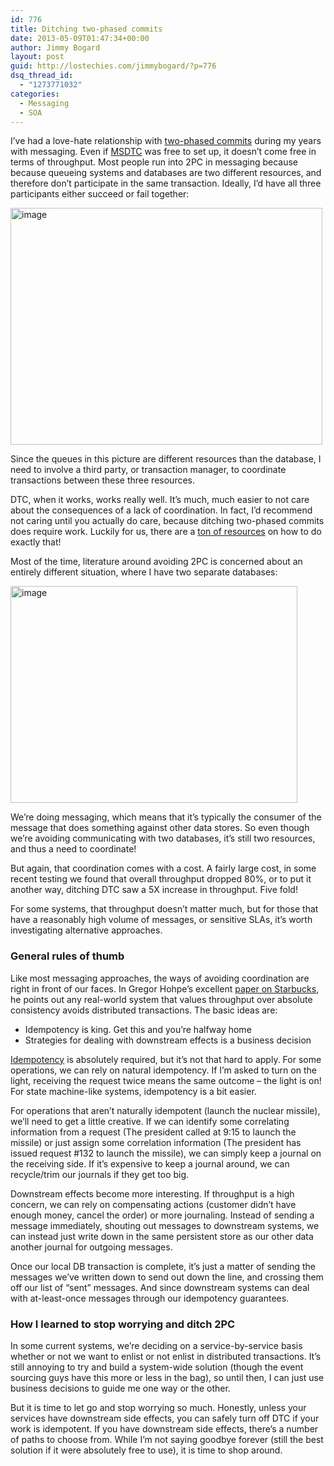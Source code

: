```yaml
---
id: 776
title: Ditching two-phased commits
date: 2013-05-09T01:47:34+00:00
author: Jimmy Bogard
layout: post
guid: http://lostechies.com/jimmybogard/?p=776
dsq_thread_id:
  - "1273771032"
categories:
  - Messaging
  - SOA
---
```

I’ve had a love-hate relationship with [two-phased commits](https://en.wikipedia.org/wiki/Two-phase_commit_protocol) during my years with messaging. Even if [MSDTC](http://en.wikipedia.org/wiki/Microsoft_Distributed_Transaction_Coordinator) was free to set up, it doesn’t come free in terms of throughput. Most people run into 2PC in messaging because because queueing systems and databases are two different resources, and therefore don’t participate in the same transaction. Ideally, I’d have all three participants either succeed or fail together:

[<img title="image" style="border-top: 0px; border-right: 0px; background-image: none; border-bottom: 0px; padding-top: 0px; padding-left: 0px; border-left: 0px; display: inline; padding-right: 0px" border="0" alt="image" src="http://lostechies.com/jimmybogard/files/2013/05/image_thumb1.png" width="499" height="379" />](http://lostechies.com/jimmybogard/files/2013/05/image1.png)

Since the queues in this picture are different resources than the database, I need to involve a third party, or transaction manager, to coordinate transactions between these three resources.

DTC, when it works, works really well. It’s much, much easier to not care about the consequences of a lack of coordination. In fact, I’d recommend not caring until you actually do care, because ditching two-phased commits does require work. Luckily for us, there are a [ton of resources](http://dancres.org/reading_list.html) on how to do exactly that!

Most of the time, literature around avoiding 2PC is concerned about an entirely different situation, where I have two separate databases:

[<img title="image" style="border-top: 0px; border-right: 0px; background-image: none; border-bottom: 0px; padding-top: 0px; padding-left: 0px; border-left: 0px; display: inline; padding-right: 0px" border="0" alt="image" src="http://lostechies.com/jimmybogard/files/2013/05/image_thumb2.png" width="459" height="347" />](http://lostechies.com/jimmybogard/files/2013/05/image2.png)

We’re doing messaging, which means that it’s typically the consumer of the message that does something against other data stores. So even though we’re avoiding communicating with two databases, it’s still two resources, and thus a need to coordinate!

But again, that coordination comes with a cost. A fairly large cost, in some recent testing we found that overall throughput dropped 80%, or to put it another way, ditching DTC saw a 5X increase in throughput. Five fold!

For some systems, that throughput doesn’t matter much, but for those that have a reasonably high volume of messages, or sensitive SLAs, it’s worth investigating alternative approaches.

### General rules of thumb

Like most messaging approaches, the ways of avoiding coordination are right in front of our faces. In Gregor Hohpe’s excellent [paper on Starbucks](http://www.enterpriseintegrationpatterns.com/docs/IEEE_Software_Design_2PC.pdf), he points out any real-world system that values throughput over absolute consistency avoids distributed transactions. The basic ideas are:

  * Idempotency is king. Get this and you’re halfway home
  * Strategies for dealing with downstream effects is a business decision

[Idempotency](http://en.wikipedia.org/wiki/Idempotence) is absolutely required, but it’s not that hard to apply. For some operations, we can rely on natural idempotency. If I’m asked to turn on the light, receiving the request twice means the same outcome – the light is on! For state machine-like systems, idempotency is a bit easier.

For operations that aren’t naturally idempotent (launch the nuclear missile), we’ll need to get a little creative. If we can identify some correlating information from a request (The president called at 9:15 to launch the missile) or just assign some correlation information (The president has issued request #132 to launch the missile), we can simply keep a journal on the receiving side. If it’s expensive to keep a journal around, we can recycle/trim our journals if they get too big.

Downstream effects become more interesting. If throughput is a high concern, we can rely on compensating actions (customer didn’t have enough money, cancel the order) or more journaling. Instead of sending a message immediately, shouting out messages to downstream systems, we can instead just write down in the same persistent store as our other data another journal for outgoing messages.

Once our local DB transaction is complete, it’s just a matter of sending the messages we’ve written down to send out down the line, and crossing them off our list of “sent” messages. And since downstream systems can deal with at-least-once messages through our idempotency guarantees.

### How I learned to stop worrying and ditch 2PC

In some current systems, we’re deciding on a service-by-service basis whether or not we want to enlist or not enlist in distributed transactions. It’s still annoying to try and build a system-wide solution (though the event sourcing guys have this more or less in the bag), so until then, I can just use business decisions to guide me one way or the other.

But it is time to let go and stop worrying so much. Honestly, unless your services have downstream side effects, you can safely turn off DTC if your work is idempotent. If you have downstream side effects, there’s a number of paths to choose from. While I’m not saying goodbye forever (still the best solution if it were absolutely free to use), it is time to shop around.